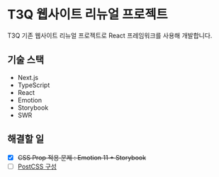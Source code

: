 # T3Q 웹사이트 리뉴얼 프로젝트

T3Q 기존 웹사이트 리뉴얼 프로젝트로 React 프레임워크를 사용해 개발합니다.

## 기술 스택

- Next.js
- TypeScript
- React
- Emotion
- Storybook
- SWR

## 해결할 일

- [x] ~~CSS Prop 적용 문제 : Emotion 11 + Storybook~~
- [ ] [PostCSS 구성](https://nextjs.org/docs/advanced-features/customizing-postcss-config)

